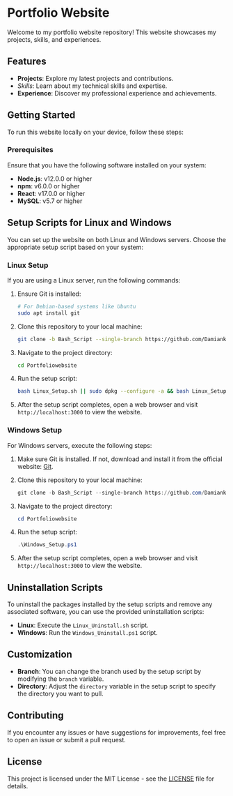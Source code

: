 # Portfolio Website

Welcome to my portfolio website repository! This website showcases my projects, skills, and experiences.

## Features

- **Projects**: Explore my latest projects and contributions.
- *Skills*: Learn about my technical skills and expertise.
- **Experience**: Discover my professional experience and achievements.

## Getting Started

To run this website locally on your device, follow these steps:

### Prerequisites

Ensure that you have the following software installed on your system:

- **Node.js**: v12.0.0 or higher
- **npm**: v6.0.0 or higher
- **React**: v17.0.0 or higher
- **MySQL**: v5.7 or higher

## Setup Scripts for Linux and Windows

You can set up the website on both Linux and Windows servers. Choose the appropriate setup script based on your system:

### Linux Setup

If you are using a Linux server, run the following commands:

1. Ensure Git is installed:
    ```bash
    # For Debian-based systems like Ubuntu
    sudo apt install git
    ```

2. Clone this repository to your local machine:

    ```bash
    git clone -b Bash_Script --single-branch https://github.com/Damianko135/Portfoliowebsite.git || echo "Failed to clone repository"
    ```

3. Navigate to the project directory:

    ```bash
    cd Portfoliowebsite
    ```

4. Run the setup script:

    ```bash
    bash Linux_Setup.sh || sudo dpkg --configure -a && bash Linux_Setup.sh
    ```

5. After the setup script completes, open a web browser and visit `http://localhost:3000` to view the website.

### Windows Setup

For Windows servers, execute the following steps:

1. Make sure Git is installed. If not, download and install it from the official website: [Git](https://git-scm.com/downloads).

2. Clone this repository to your local machine:

    ```powershell
    git clone -b Bash_Script --single-branch https://github.com/Damianko135/Portfoliowebsite.git || echo "Failed to clone repository"
    ```

3. Navigate to the project directory:

    ```powershell
    cd Portfoliowebsite
    ```

4. Run the setup script:

    ```powershell
    .\Windows_Setup.ps1
    ```

5. After the setup script completes, open a web browser and visit `http://localhost:3000` to view the website.

## Uninstallation Scripts

To uninstall the packages installed by the setup scripts and remove any associated software, you can use the provided uninstallation scripts:

- **Linux**: Execute the `Linux_Uninstall.sh` script.
- **Windows**: Run the `Windows_Uninstall.ps1` script.

## Customization

- **Branch**: You can change the branch used by the setup script by modifying the `branch` variable.
- **Directory**: Adjust the `directory` variable in the setup script to specify the directory you want to pull.

## Contributing

If you encounter any issues or have suggestions for improvements, feel free to open an issue or submit a pull request.

## License

This project is licensed under the MIT License - see the [LICENSE](LICENSE) file for details.
